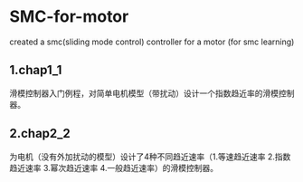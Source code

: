 # SMC-for-motor
created a smc(sliding mode control)  controller for a motor (for smc learning)
  
## 1.chap1_1
滑模控制器入门例程，对简单电机模型（带扰动）设计一个指数趋近率的滑模控制器。
  
## 2.chap2_2
为电机（没有外加扰动的模型）设计了4种不同趋近速率（1.等速趋近速率 2.指数趋近速率 3.幂次趋近速率 4.一般趋近速率）的滑模控制器。
